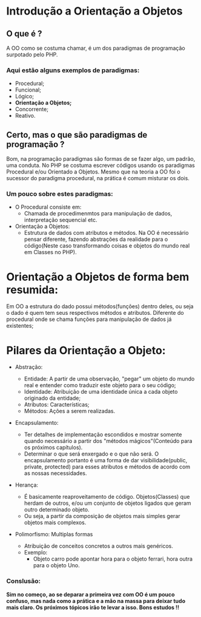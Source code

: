 # Introdução a Orientação a Objetos

## O que é ?

A OO como se costuma chamar, é um dos paradigmas de programação surpotado pelo PHP.

### Aqui estão alguns exemplos de paradigmas:

- Procedural;
- Funcional;
- Lógico;
- **Orientação a Objetos;**
- Concorrente;
- Reativo.

## Certo, mas o que são paradigmas de programação ?

Bom, na programação paradigmas são formas de se fazer algo, um padrão, uma conduta.
No PHP se costuma escrever códigos usando os paradigmas Procedural e/ou Orientado a Objetos.
Mesmo que na teoria a OO foi o sucessor do paradigma procedural, na prática é comum misturar os dois.

### Um pouco sobre estes paradigmas:

- O Procedural consiste em:
  - Chamada de procedimenmtos para manipulação de dados, interpretação sequencial etc.
- Orientação a Objetos:
  - Estrutura de dados com atributos e métodos.
    Na OO é necessário pensar diferente, fazendo abstrações da realidade para o código(Neste caso transformando coisas e objetos do mundo real em Classes no PHP).

# Orientação a Objetos de forma bem resumida:

Em OO a estrutura do dado possui métodos(funções) dentro deles, ou seja o dado é quem tem seus respectivos métodos e atributos.
Diferente do procedural onde se chama funções para manipulação de dados já existentes;

# Pilares da Orientação a Objeto:

- Abstração:

  - Entidade: A partir de uma observação, "pegar" um objeto do mundo real e entender como traduzir este objeto para o seu código;
  - Identidade: Atribuição de uma identidade única a cada objeto originado da entidade;
  - Atributos: Características;
  - Métodos: Ações a serem realizadas.

- Encapsulamento:

  - Ter detalhes de implementação escondidos e mostrar somente quando necessário a partir dos "métodos mágicos"(Conteúdo para os próximos capítulos).
  - Determinar o que será enxergado e o que não será.
    O encapsulamento portanto é uma forma de dar visibilidade(public, private, protected) para esses atributos e métodos de acordo com as nossas necessidades.

- Herança:

  - É basicamente reaproveitamento de código. Objetos(Classes) que herdam de outros, e/ou um conjunto de objetos ligados que geram outro determinado objeto.
  - Ou seja, a partir da composição de objetos mais simples gerar
    objetos mais complexos.

- Polimorfismo: Multiplas formas
  - Atribuição de conceitos concretos a outros mais genéricos.
  - Exemplo:
    - Objeto carro pode apontar hora para o objeto ferrari, hora outra para o objeto Uno.

### Conslusão:

**Sim no começo, ao se deparar a primeira vez com OO é um pouco confuso, mas nada como a prática e a mão na massa para deixar tudo mais claro. Os próximos tópicos irão te levar a isso.
Bons estudos !!**
